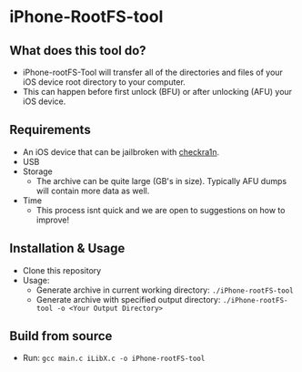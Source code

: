 # iPhone-RootFS-tool

## What does this tool do? 
- iPhone-rootFS-Tool will transfer all of the directories and files of your iOS device root directory to your computer.
- This can happen before first unlock (BFU) or after unlocking (AFU) your iOS device. 

## Requirements
- An iOS device that can be jailbroken with [checkra1n](https://checkra.in). 
- USB 
- Storage
    - The archive can be quite large (GB's in size). Typically AFU dumps will contain more data as well. 
- Time
    - This process isnt quick and we are open to suggestions on how to improve!

## Installation & Usage
- Clone this repository
- Usage:
    - Generate archive in current working directory: `./iPhone-rootFS-tool`
    - Generate archive with specified output directory: `./iPhone-rootFS-tool -o <Your Output Directory>`

## Build from source
- Run: `gcc main.c iLibX.c -o iPhone-rootFS-tool`
